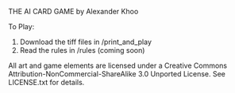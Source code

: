 THE AI CARD GAME
by Alexander Khoo

To Play:
1. Download the tiff files in /print_and_play
2. Read the rules in /rules (coming soon)

All art and game elements are licensed under a Creative Commons Attribution-NonCommercial-ShareAlike 3.0 Unported License.
See LICENSE.txt for details.
